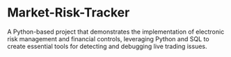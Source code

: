 # Market-Risk-Tracker
A Python-based project that demonstrates the implementation of electronic risk management and financial controls, leveraging Python and SQL to create essential tools for detecting and debugging live trading issues.
